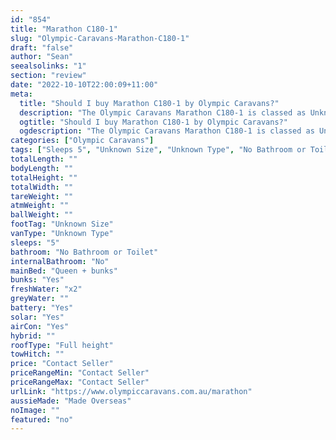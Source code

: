 ```yaml
---
id: "854"
title: "Marathon C180-1"
slug: "Olympic-Caravans-Marathon-C180-1"
draft: "false"
author: "Sean"
seealsolinks: "1"
section: "review"
date: "2022-10-10T22:00:09+11:00"
meta:
  title: "Should I buy Marathon C180-1 by Olympic Caravans?"
  description: "The Olympic Caravans Marathon C180-1 is classed as Unknown Type, and sleeps 5 people. It is Made Overseas and comes in at Unknown Size. It generally has No Bathroom or Toilet."
  ogtitle: "Should I buy Marathon C180-1 by Olympic Caravans?"
  ogdescription: "The Olympic Caravans Marathon C180-1 is classed as Unknown Type, and sleeps 5 people. It is Made Overseas and comes in at Unknown Size. It generally has No Bathroom or Toilet."
categories: ["Olympic Caravans"]
tags: ["Sleeps 5", "Unknown Size", "Unknown Type", "No Bathroom or Toilet", "Full height", "Price Unknown"]
totalLength: ""
bodyLength: ""
totalHeight: ""
totalWidth: ""
tareWeight: ""
atmWeight: ""
ballWeight: ""
footTag: "Unknown Size"
vanType: "Unknown Type"
sleeps: "5"
bathroom: "No Bathroom or Toilet"
internalBathroom: "No"
mainBed: "Queen + bunks"
bunks: "Yes"
freshWater: "x2"
greyWater: ""
battery: "Yes"
solar: "Yes"
airCon: "Yes"
hybrid: ""
roofType: "Full height"
towHitch: ""
price: "Contact Seller"
priceRangeMin: "Contact Seller"
priceRangeMax: "Contact Seller"
urlLink: "https://www.olympiccaravans.com.au/marathon"
aussieMade: "Made Overseas"
noImage: ""
featured: "no"
---
```

